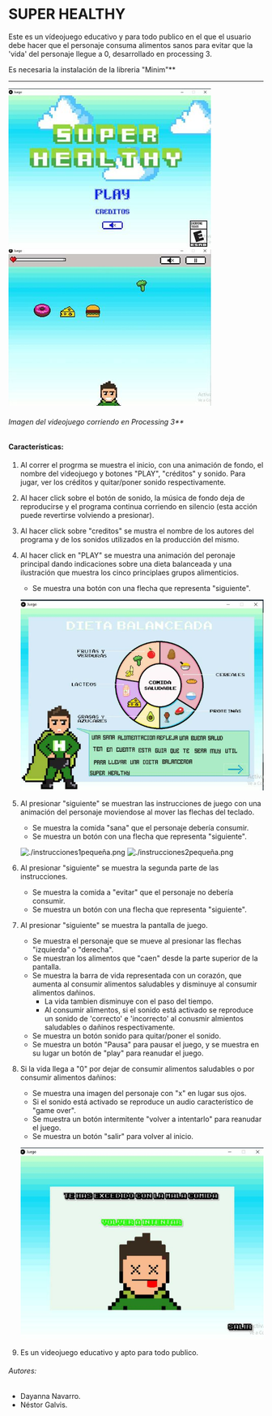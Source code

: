 # SUPER HEALTHY

Este es un vídeojuego educativo y para todo publico en el que el usuario debe hacer que el personaje consuma alimentos sanos para evitar que la 'vida' del personaje llegue a 0, desarrollado en processing 3.



Es necesaria la instalación de la libreria "Minim"**

---
![./PantallaInicio1.png](./PantallaInicio1.png)
![./PantallaJuego2.png](./PantallaJuego2.png)

###### Imagen del videojuego corriendo en Processing 3**

#### Características:

1. Al correr el progrma se muestra el inicio, con una animación de fondo, el nombre del videojuego y botones "PLAY", "créditos" y sonido. Para jugar, ver los créditos y quitar/poner sonido respectivamente. 

2. Al hacer click sobre el botón de sonido, la música de fondo deja de reproducirse y el programa continua corriendo en silencio (esta acción puede revertirse volviendo a presionar).
    
3. Al hacer click sobre "creditos" se mustra el nombre de los autores del programa y de los sonidos utilizados en la producción del mismo.

4. Al hacer click en "PLAY" se muestra una animación del peronaje principal dando indicaciones sobre una dieta balanceada y una ilustración que muestra los cinco principlaes grupos alimenticios.
    - Se muestra una botón con una flecha que representa "siguiente".
    
    ![./GUIAGRANDE.png](./GUIAGRANDE.png)

5. Al presionar "siguiente" se muestran las instrucciones de juego con una animación del personaje moviendose al mover las flechas del teclado.
    - Se muestra la comida "sana" que el personaje debería consumir.
    - Se muestra un botón con una flecha que representa "siguiente".
    
     ![./instrucciones1pequeña.png](./instrucciones1pequeña.png)
     ![./instrucciones2pequeña.png](./instrucciones2pequeña.png)

6. Al presionar "siguiente" se muestra la segunda parte de las instrucciones.
   - Se muestra la comida a "evitar" que el personaje no debería consumir.
   - Se muestra un botón con una flecha que representa "siguiente".
 
7. Al presionar "siguiente" se muestra la pantalla de juego.
   - Se muestra el personaje que se mueve al presionar las flechas "izquierda" o "derecha".
   - Se muestran los alimentos que "caen" desde la parte superior de la pantalla.
   - Se muestra la barra de vida representada con un corazón, que aumenta al consumir alimentos saludables y disminuye al consumir alimentos dañinos.
       - La vida tambien disminuye con el paso del tiempo.
       - Al consumir alimentos, si el sonido está activado se reproduce un sonido de 'correcto' e 'incorrecto' al conusmir almientos saludables o dañinos respectivamente.
   - Se muestra un botón sonido para quitar/poner el sonido.
   - Se muestra un botón "Pausa" para pausar el juego, y se muestra en su lugar un botón de "play" para reanudar el juego.
 
8. Si la vida llega a "0" por dejar de consumir alimentos saludables o por consumir alimentos dañinos:
   - Se muestra una imagen del personaje con "x" en lugar sus ojos. 
   - Si el sonido está activado se reproduce un audio característico de "game over".
   - Se muestra un botón intermitente "volver a intentarlo" para reanudar el juego.
   - Se muestra un botón "salir" para volver al inicio.
   
   ![./GameOverGrande.png](./GameOverGrande.png)
   
9. Es un videojuego educativo y apto para todo publico.

###### Autores:
- Dayanna Navarro.
- Néstor Galvis.
